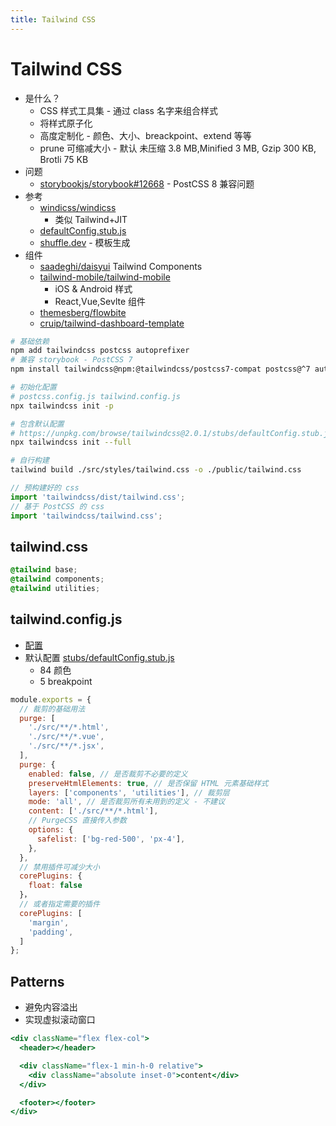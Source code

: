 ```yaml
---
title: Tailwind CSS
---
```


# Tailwind CSS

- 是什么？
  - CSS 样式工具集 - 通过 class 名字来组合样式
  - 将样式原子化
  - 高度定制化 - 颜色、大小、breackpoint、extend 等等
  - prune 可缩减大小 - 默认 未压缩 3.8 MB,Minified 3 MB, Gzip 300 KB, Brotli 75 KB
- 问题
  - [storybookjs/storybook#12668](https://github.com/storybookjs/storybook/issues/12668) - PostCSS 8 兼容问题
- 参考
  - [windicss/windicss](https://github.com/windicss/windicss)
    - 类似 Tailwind+JIT
  - [defaultConfig.stub.js](https://github.com/tailwindlabs/tailwindcss/blob/master/stubs/defaultConfig.stub.js#L7)
  - [shuffle.dev](https://shuffle.dev) - 模板生成
- 组件
  - [saadeghi/daisyui](https://github.com/saadeghi/daisyui)
    Tailwind Components
  - [tailwind-mobile/tailwind-mobile](https://github.com/tailwind-mobile/tailwind-mobile)
    - iOS & Android 样式
    - React,Vue,Sevlte 组件
  - [themesberg/flowbite](https://github.com/themesberg/flowbite)
  - [cruip/tailwind-dashboard-template](https://github.com/cruip/tailwind-dashboard-template)

```bash
# 基础依赖
npm add tailwindcss postcss autoprefixer
# 兼容 storybook - PostCSS 7
npm install tailwindcss@npm:@tailwindcss/postcss7-compat postcss@^7 autoprefixer@^9

# 初始化配置
# postcss.config.js tailwind.config.js
npx tailwindcss init -p

# 包含默认配置
# https://unpkg.com/browse/tailwindcss@2.0.1/stubs/defaultConfig.stub.js
npx tailwindcss init --full

# 自行构建
tailwind build ./src/styles/tailwind.css -o ./public/tailwind.css
```

```js
// 预构建好的 css
import 'tailwindcss/dist/tailwind.css';
// 基于 PostCSS 的 css
import 'tailwindcss/tailwind.css';
```

## tailwind.css

```css
@tailwind base;
@tailwind components;
@tailwind utilities;
```

## tailwind.config.js

- [配置](https://tailwindcss.com/docs/configuration)
- 默认配置 [stubs/defaultConfig.stub.js](https://unpkg.com/browse/tailwindcss/stubs/defaultConfig.stub.js)
  - 84 颜色
  - 5 breakpoint

```js
module.exports = {
  // 裁剪的基础用法
  purge: [
    './src/**/*.html',
    './src/**/*.vue',
    './src/**/*.jsx',
  ],
  purge: {
    enabled: false, // 是否裁剪不必要的定义
    preserveHtmlElements: true, // 是否保留 HTML 元素基础样式
    layers: ['components', 'utilities'], // 裁剪层
    mode: 'all', // 是否裁剪所有未用到的定义 - 不建议
    content: ['./src/**/*.html'],
    // PurgeCSS 直接传入参数
    options: {
      safelist: ['bg-red-500', 'px-4'],
    },
  },
  // 禁用插件可减少大小
  corePlugins: {
    float: false
  }，
  // 或者指定需要的插件
  corePlugins: [
    'margin',
    'padding',
  ]
};
```

## Patterns

- 避免内容溢出
- 实现虚拟滚动窗口

```jsx
<div className="flex flex-col">
  <header></header>

  <div className="flex-1 min-h-0 relative">
    <div className="absolute inset-0">content</div>
  </div>

  <footer></footer>
</div>
```

